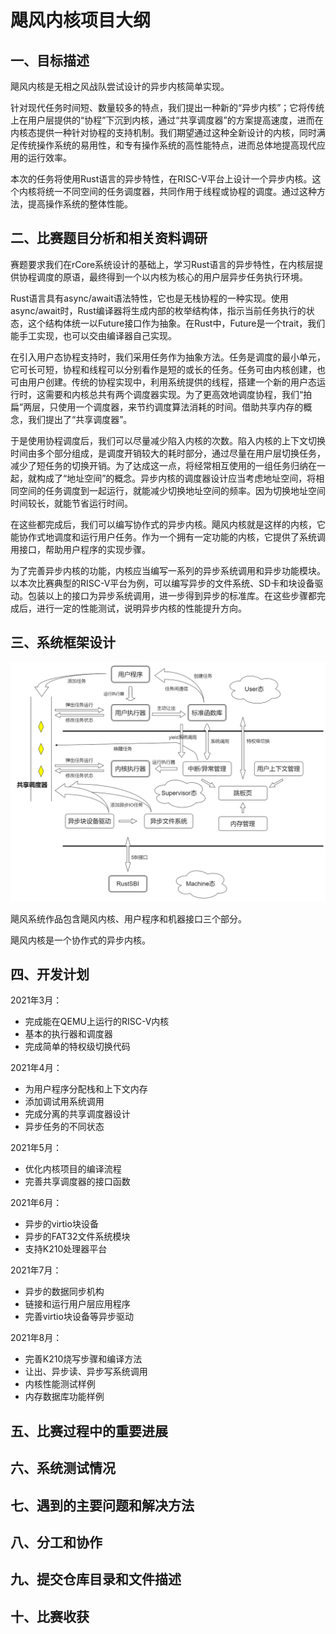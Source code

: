 # 飓风内核项目大纲

## 一、目标描述

飓风内核是无相之风战队尝试设计的异步内核简单实现。

针对现代任务时间短、数量较多的特点，我们提出一种新的“异步内核”；它将传统上在用户层提供的“协程”下沉到内核，通过“共享调度器”的方案提高速度，进而在内核态提供一种针对协程的支持机制。我们期望通过这种全新设计的内核，同时满足传统操作系统的易用性，和专有操作系统的高性能特点，进而总体地提高现代应用的运行效率。

本次的任务将使用Rust语言的异步特性，在RISC-V平台上设计一个异步内核。这个内核将统一不同空间的任务调度器，共同作用于线程或协程的调度。通过这种方法，提高操作系统的整体性能。

## 二、比赛题目分析和相关资料调研

赛题要求我们在rCore系统设计的基础上，学习Rust语言的异步特性，在内核层提供协程调度的原语，最终得到一个以内核为核心的用户层异步任务执行环境。

Rust语言具有async/await语法特性，它也是无栈协程的一种实现。使用async/await时，Rust编译器将生成内部的枚举结构体，指示当前任务执行的状态，这个结构体统一以Future接口作为抽象。在Rust中，Future是一个trait，我们能手工实现，也可以交由编译器自己实现。

在引入用户态协程支持时，我们采用任务作为抽象方法。任务是调度的最小单元，它可长可短，协程和线程可以分别看作是短的或长的任务。任务可由内核创建，也可由用户创建。传统的协程实现中，利用系统提供的线程，搭建一个新的用户态运行时，这需要和内核总共有两个调度器实现。为了更高效地调度协程，我们“拍扁”两层，只使用一个调度器，来节约调度算法消耗的时间。借助共享内存的概念，我们提出了“共享调度器”。

于是使用协程调度后，我们可以尽量减少陷入内核的次数。陷入内核的上下文切换时间由多个部分组成，是调度开销较大的耗时部分，通过尽量在用户层切换任务，减少了短任务的切换开销。为了达成这一点，将经常相互使用的一组任务归纳在一起，就构成了“地址空间”的概念。异步内核的调度器设计应当考虑地址空间，将相同空间的任务调度到一起运行，就能减少切换地址空间的频率。因为切换地址空间时间较长，就能节省运行时间。

在这些都完成后，我们可以编写协作式的异步内核。飓风内核就是这样的内核，它能协作式地调度和运行用户任务。作为一个拥有一定功能的内核，它提供了系统调用接口，帮助用户程序的实现步骤。

为了完善异步内核的功能，内核应当编写一系列的异步系统调用和异步功能模块。以本次比赛典型的RISC-V平台为例，可以编写异步的文件系统、SD卡和块设备驱动。包装以上的接口为异步系统调用，进一步得到异步的标准库。在这些步骤都完成后，进行一定的性能测试，说明异步内核的性能提升方向。

## 三、系统框架设计

![](../assets/飓风内核系统架构.png)

飓风系统作品包含飓风内核、用户程序和机器接口三个部分。

飓风内核是一个协作式的异步内核。

## 四、开发计划

2021年3月：
- 完成能在QEMU上运行的RISC-V内核
- 基本的执行器和调度器
- 完成简单的特权级切换代码

2021年4月：
- 为用户程序分配栈和上下文内存
- 添加调试用系统调用
- 完成分离的共享调度器设计
- 异步任务的不同状态

2021年5月：
- 优化内核项目的编译流程
- 完善共享调度器的接口函数

2021年6月：
- 异步的virtio块设备
- 异步的FAT32文件系统模块
- 支持K210处理器平台

2021年7月：
- 异步的数据同步机构
- 链接和运行用户层应用程序
- 完善virtio块设备等异步驱动

2021年8月：
- 完善K210烧写步骤和编译方法
- 让出、异步读、异步写系统调用
- 内核性能测试样例
- 内存数据库功能样例

## 五、比赛过程中的重要进展

## 六、系统测试情况

## 七、遇到的主要问题和解决方法

## 八、分工和协作

## 九、提交仓库目录和文件描述

## 十、比赛收获
